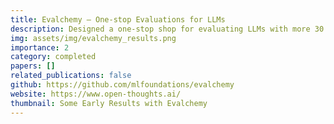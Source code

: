 ```yaml
---
title: Evalchemy — One-stop Evaluations for LLMs
description: Designed a one-stop shop for evaluating LLMs with more 30 different benchmarks for several down-stream tasks such as coding, reasoning on maths problems, instruction following etc. It is build on top LM-Eval-Harness.
img: assets/img/evalchemy_results.png
importance: 2
category: completed
papers: []
related_publications: false
github: https://github.com/mlfoundations/evalchemy
website: https://www.open-thoughts.ai/
thumbnail: Some Early Results with Evalchemy
---
```


